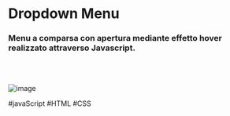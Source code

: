# Dropdown Menu 
<h3>Menu a comparsa con apertura mediante effetto hover realizzato attraverso Javascript.</h3>
<br>
<br>

![image](https://github.com/FabioMGiacomini/Dropdown-Menu/assets/8852329/c94a6f49-3944-43aa-b5d7-7f4379306606)



#javaScript
#HTML
#CSS

